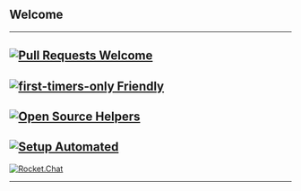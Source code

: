 ## Welcome 

---
[![Pull Requests Welcome](https://img.shields.io/badge/video-赵晓视频-green)](https://xbxmt.github.io/video.github.io)
---
[![first-timers-only Friendly](https://img.shields.io/badge/Article-晓观天下-yellow)](https://xbxmt.github.io/Article.github.io/)
---
[![Open Source Helpers](https://img.shields.io/badge/Curriculum-每周一课-orange)]()
---
[![Setup Automated](https://img.shields.io/badge/Curriculum-建设中……-critical)]()
---
[![Rocket.Chat](https://img.shields.io/badge/Curriculum-建设中……-blue)]()

---

